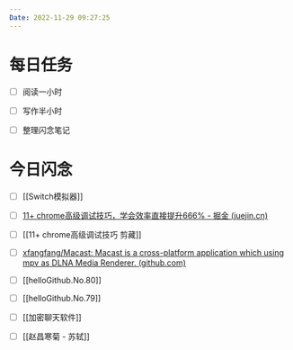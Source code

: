```yaml
---
Date: 2022-11-29 09:27:25
---
```


# 每日任务
- [ ] 阅读一小时
- [ ] 写作半小时
- [ ] 整理闪念笔记


# 今日闪念
- [ ] [[Switch模拟器]]
- [ ] [11+ chrome高级调试技巧，学会效率直接提升666% - 掘金 (juejin.cn)](https://juejin.cn/post/7085135692568723492)
- [ ] [[11+ chrome高级调试技巧 剪藏]]
- [ ] [xfangfang/Macast: Macast is a cross-platform application which using mpv as DLNA Media Renderer. (github.com)](https://github.com/xfangfang/Macast)
- [ ] [[helloGithub.No.80]]
- [ ] [[helloGithub.No.79]]
- [ ] [[加密聊天软件]]
- [ ] [[赵昌寒菊 - 苏轼]]



